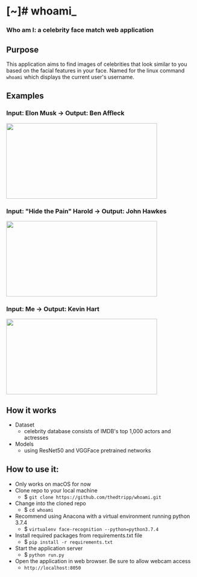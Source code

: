 # [~]# whoami_

### Who am I: a celebrity face match web application

## Purpose
This application aims to find images of celebrities that look similar to you based on the facial features in your face. Named for the linux command `whoami` which displays the current user's username.

## Examples

### Input: Elon Musk -> Output: Ben Affleck
<img src="https://user-images.githubusercontent.com/38776199/142755200-861eaa85-8088-405f-9ec4-f7ba47f9d899.jpg" width="400" height="200" />

### Input: "Hide the Pain" Harold -> Output: John Hawkes
<img src="https://user-images.githubusercontent.com/38776199/142755203-34761934-68bb-4780-9be4-9b4658d67631.jpg" width="400" height="200" />

### Input: Me -> Output: Kevin Hart
<img src="https://user-images.githubusercontent.com/38776199/142755094-4e0fbbe2-f3c2-47a8-a73c-c29c0d9ee6d5.png" width="400" height="200" />


## How it works
- Dataset
  - celebrity database consists of IMDB's top 1,000 actors and actresses
- Models
  - using ResNet50 and VGGFace pretrained networks

## How to use it:
- Only works on macOS for now
- Clone repo to your local machine
  - $ `git clone https://github.com/thedtripp/whoami.git`
- Change into the cloned repo
  - $ `cd whoami`
- Recommend using Anacona with a virtual environment running python 3.7.4
  - $ `virtualenv face-recognition --python=python3.7.4`
- Install required packages from requirements.txt file
  - $ `pip install -r requirements.txt`
- Start the application server
  - $ `python run.py`
- Open the application in web browser. Be sure to allow webcam access
  - `http://localhost:8050`
